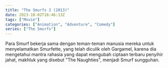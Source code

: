 ```yaml
---
title: "The Smurfs 2 (2013)"
date: 2023-10-02T16:46:13Z
tags: ["Movie"]
categories: ["Animation", "Adventure", "Comedy"]
series: ["The Smurfs"]
---
```


Para Smurf bekerja sama dengan teman-teman manusia mereka untuk menyelamatkan Smurfette, yang telah diculik oleh Gargamel, karena dia mengetahui mantra rahasia yang dapat mengubah ciptaan terbaru penyihir jahat, makhluk yang disebut "The Naughties", menjadi Smurf sungguhan.

<mux-player stream-type="on-demand"
  src="https://kp3d-my.sharepoint.com/personal/ryoo_kp3d_onmicrosoft_com/_layouts/15/download.aspx?share=EZJPQ98KW5JIsZA6PbQQzp8BT7FY2Df0Dwwlfiw9QFiJLQ" metadata-video-title="The Smurfs 2 (2013)" prefer-playback="mse" controls>
  </mux-player>
  
  
  <script src="https://cdn.jsdelivr.net/npm/@mux/mux-player"></script>
  
 <script id="Ckl0163BcDo6026J900IfHvW00w7l879jDLnVL4Zto3VtJs" type="application/ld+json">
 {
  "@context": "https://schema.org/",
  "@type": "VideoObject",
  "name": "The Smurfs 2 (2013)",
  "contentUrl": "https://stream.mux.com/Ckl0163BcDo6026J900IfHvW00w7l879jDLnVL4Zto3VtJs.m3u8",
  "thumbnailUrl": "https://www.themoviedb.org/t/p/original/ssrFY9I8wMyjJfxGR0YGTIIkOL5.jpg?width=314&fit_mode=preserve&time=25",
  "uploadDate": "2023-10-02T16:46:13Z",
}

</script>